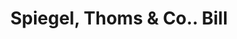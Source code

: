 ---
doi: 10.7916/D8XS76F9
date_other: '1890'
date_other_textual: 1890-1899
form: printed ephemera
genre:
- Invoices
name:
- Spiegel, Thoms & Co.
object_in_context_url: https://biggert.cul.columbia.edu/items/view/ave_biggert_00292
subject_hierarchical_geographic:
- Indianapolis, Indiana, United States
subject_name:
- Spiegel, Thoms & Co.
title: Spiegel, Thoms & Co.. Bill
sort_title: Spiegel, Thoms & Co.. Bill
call_number: ave_biggert_00292
coordinates:
- 39.791,-86.148
pid: ave_biggert_00292
identifiers: ave_biggert_00292
thumbnail: https://derivativo-3.library.columbia.edu/iiif/2/ldpd:344220/full/!256,256/0/native.jpg
permalink: /biggert/ave_biggert_00292/
layout: iiif-image-page
---